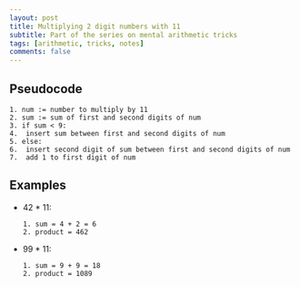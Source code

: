 ```yaml
---
layout: post
title: Multiplying 2 digit numbers with 11
subtitle: Part of the series on mental arithmetic tricks
tags: [arithmetic, tricks, notes]
comments: false
---
```



## Pseudocode
```
1. num := number to multiply by 11
2. sum := sum of first and second digits of num
3. if sum < 9:
4.	insert sum between first and second digits of num
5. else:
6.	insert second digit of sum between first and second digits of num
7.	add 1 to first digit of num
```


## Examples

* 42 * 11:
  ```
  1. sum = 4 + 2 = 6
  2. product = 462
  ```

* 99 * 11:
  ```
  1. sum = 9 + 9 = 18
  2. product = 1089
  ```


